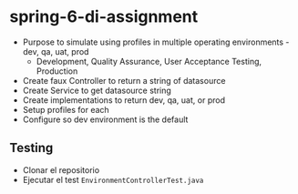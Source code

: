 # spring-6-di-assignment

- Purpose to simulate using profiles in multiple operating environments -dev, qa, uat, prod
  - Development, Quality Assurance, User Acceptance Testing, Production
- Create faux Controller to return a string of datasource
- Create Service to get datasource string
- Create implementations to return dev, qa, uat, or prod
- Setup profiles for each
- Configure so dev environment is the default

## Testing

- Clonar el repositorio
- Ejecutar el test `EnvironmentControllerTest.java`
